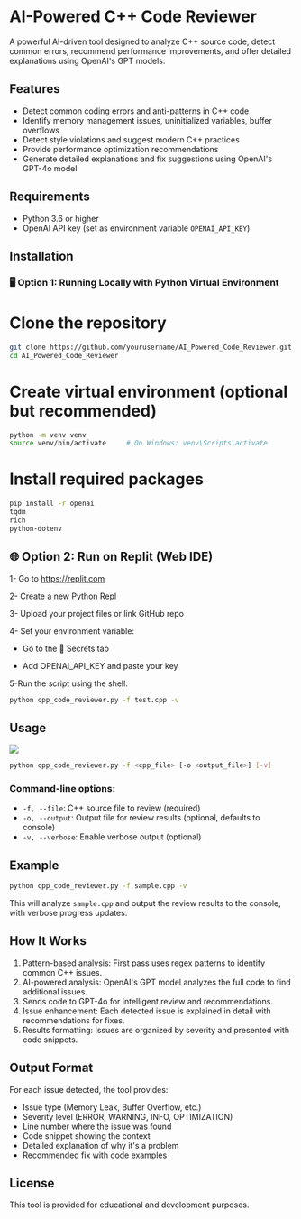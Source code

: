 # AI-Powered C++ Code Reviewer

A powerful AI-driven tool designed to analyze C++ source code, detect common errors, recommend performance improvements, and offer detailed explanations using OpenAI's GPT models.

## Features

- Detect common coding errors and anti-patterns in C++ code
- Identify memory management issues, uninitialized variables, buffer overflows
- Detect style violations and suggest modern C++ practices
- Provide performance optimization recommendations
- Generate detailed explanations and fix suggestions using OpenAI's GPT-4o model

## Requirements

- Python 3.6 or higher
- OpenAI API key (set as environment variable `OPENAI_API_KEY`)

##  Installation

### 🖥️ Option 1:  Running Locally with Python Virtual Environment


# Clone the repository
```bash
git clone https://github.com/yourusername/AI_Powered_Code_Reviewer.git
cd AI_Powered_Code_Reviewer
```
# Create virtual environment (optional but recommended)
```bash
python -m venv venv
source venv/bin/activate     # On Windows: venv\Scripts\activate
```
# Install required packages
```bash
pip install -r openai
tqdm
rich
python-dotenv

```
## 🌐 Option 2: Run on Replit (Web IDE)
1- Go to https://replit.com

2- Create a new Python Repl

3- Upload your project files or link GitHub repo

4- Set your environment variable:

 - Go to the 🔐 Secrets tab

 - Add OPENAI_API_KEY and paste your key

5-Run the script using the shell:

```bash
python cpp_code_reviewer.py -f test.cpp -v
```

## Usage

<img src="AI-Powered Code Reviewer – System Architecture.png"/>

```bash
python cpp_code_reviewer.py -f <cpp_file> [-o <output_file>] [-v]
```

### Command-line options:

- `-f, --file`: C++ source file to review (required)
- `-o, --output`: Output file for review results (optional, defaults to console)
- `-v, --verbose`: Enable verbose output (optional)

## Example

```bash
python cpp_code_reviewer.py -f sample.cpp -v
```

This will analyze `sample.cpp` and output the review results to the console, with verbose progress updates.

## How It Works


1. Pattern-based analysis: First pass uses regex patterns to identify common C++ issues.
2. AI-powered analysis: OpenAI's GPT model analyzes the full code to find additional issues.
3. Sends code to GPT-4o for intelligent review and recommendations.
4. Issue enhancement: Each detected issue is explained in detail with recommendations for fixes.
5. Results formatting: Issues are organized by severity and presented with code snippets.

## Output Format

For each issue detected, the tool provides:

- Issue type (Memory Leak, Buffer Overflow, etc.)
- Severity level (ERROR, WARNING, INFO, OPTIMIZATION)
- Line number where the issue was found
- Code snippet showing the context
- Detailed explanation of why it's a problem
- Recommended fix with code examples

## License

This tool is provided for educational and development purposes.

